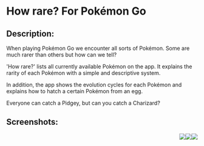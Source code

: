 # How rare? For Pokémon Go

## Description:
When playing Pokémon Go we encounter all sorts of Pokémon. Some are much rarer than others but how can we tell? 

'How rare?' lists all currently available Pokémon on the app. It explains the rarity of each Pokémon with a simple and descriptive system.

In addition, the app shows the evolution cycles for each Pokémon and explains how to hatch a certain Pokémon from an egg.

Everyone can catch a Pidgey, but can you catch a Charizard?

## Screenshots:
<img src="http://imgur.com/938v7jC.png" style="float: right;"/>
<img src="http://imgur.com/Ftdr7hw.png" style="float: right;"/>
<img src="http://imgur.com/MMRjM6I.png" style="float: right;"/>
